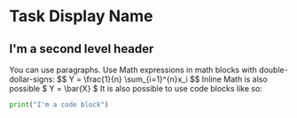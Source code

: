 # Task Display Name
## I'm a second level header
You can use paragraphs.
Use Math expressions in math blocks with double-dollar-signs:
\$\$ Y = \frac{1}{n} \sum_{i=1}^{n}x_i \$\$
Inline Math is also possible \$ Y = \bar{X} \$
It is also possible to use code blocks like so:
```python
print("I'm a code block")
```
